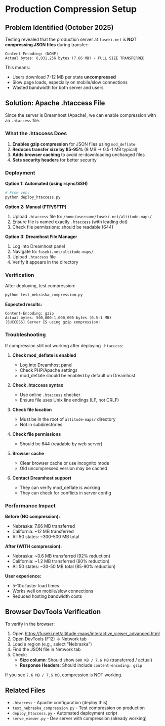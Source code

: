 # Production Compression Setup

## Problem Identified (October 2025)

Testing revealed that the production server at `fuseki.net` is **NOT compressing JSON files** during transfer:

```
Content-Encoding: (NONE)
Actual bytes: 8,031,256 bytes (7.66 MB) - FULL SIZE TRANSFERRED
```

This means:
- Users download 7-12 MB per state **uncompressed**
- Slow page loads, especially on mobile/slow connections
- Wasted bandwidth for both server and users

## Solution: Apache .htaccess File

Since the server is Dreamhost (Apache), we can enable compression with an `.htaccess` file.

### What the .htaccess Does

1. **Enables gzip compression** for JSON files using `mod_deflate`
2. **Reduces transfer size by 85-95%** (8 MB -> 0.5-1 MB typical)
3. **Adds browser caching** to avoid re-downloading unchanged files
4. **Sets security headers** for better security

### Deployment

**Option 1: Automated (using rsync/SSH)**
```bash
# From venv
python deploy_htaccess.py
```

**Option 2: Manual (FTP/SFTP)**
1. Upload `.htaccess` file to: `/home/username/fuseki.net/altitude-maps/`
2. Ensure file is named exactly `.htaccess` (with leading dot)
3. Check file permissions: should be readable (644)

**Option 3: Dreamhost File Manager**
1. Log into Dreamhost panel
2. Navigate to: `fuseki.net/altitude-maps/`
3. Upload `.htaccess` file
4. Verify it appears in the directory

### Verification

After deploying, test compression:

```bash
python test_nebraska_compression.py
```

**Expected results:**
```
Content-Encoding: gzip
Actual bytes: 500,000-1,000,000 bytes (0.5-1 MB)
[SUCCESS] Server IS using gzip compression!
```

### Troubleshooting

If compression still not working after deploying `.htaccess`:

1. **Check mod_deflate is enabled**
   - Log into Dreamhost panel
   - Check PHP/Apache settings
   - mod_deflate should be enabled by default on Dreamhost

2. **Check .htaccess syntax**
   - Use online `.htaccess` checker
   - Ensure file uses Unix line endings (LF, not CRLF)

3. **Check file location**
   - Must be in the root of `altitude-maps/` directory
   - Not in subdirectories

4. **Check file permissions**
   - Should be 644 (readable by web server)

5. **Browser cache**
   - Clear browser cache or use incognito mode
   - Old uncompressed version may be cached

6. **Contact Dreamhost support**
   - They can verify mod_deflate is working
   - They can check for conflicts in server config

### Performance Impact

**Before (NO compression):**
- Nebraska: 7.66 MB transferred
- California: ~12 MB transferred
- All 50 states: ~300-500 MB total

**After (WITH compression):**
- Nebraska: ~0.6 MB transferred (92% reduction)
- California: ~1.2 MB transferred (90% reduction)
- All 50 states: ~30-50 MB total (85-90% reduction)

**User experience:**
- 5-10x faster load times
- Works well on mobile/slow connections
- Reduced hosting bandwidth costs

## Browser DevTools Verification

To verify in the browser:

1. Open https://fuseki.net/altitude-maps/interactive_viewer_advanced.html
2. Open DevTools (F12) -> Network tab
3. Load a region (e.g., select "Nebraska")
4. Find the JSON file in Network tab
5. Check:
   - **Size column**: Should show `600 KB / 7.6 MB` (transferred / actual)
   - **Response Headers**: Should include `content-encoding: gzip`

If you see `7.6 MB / 7.6 MB`, compression is NOT working.

## Related Files

- `.htaccess` - Apache configuration (deploy this)
- `test_nebraska_compression.py` - Test compression on production
- `deploy_htaccess.py` - Automated deployment script
- `serve_viewer.py` - Dev server with compression (already working)

